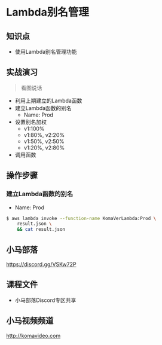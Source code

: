 Lambda别名管理
=============

## 知识点

* 使用Lambda别名管理功能

## 实战演习

>看图说话

+ 利用上期建立的Lambda函数
+ 建立Lambda函数的别名
  - Name: Prod
+ 设置别名加权
  - v1:100%
  - v1:80%, v2:20%
  - v1:50%, v2:50%
  - v1:20%, v2:80%
+ 调用函数

## 操作步骤

### 建立Lambda函数的别名

+ Name: Prod

```bash
$ aws lambda invoke --function-name KomaVerLambda:Prod \
    result.json \
    && cat result.json
```

## 小马部落

https://discord.gg/VSKw72P

## 课程文件

+ 小马部落Discord专区共享

## 小马视频频道

http://komavideo.com
